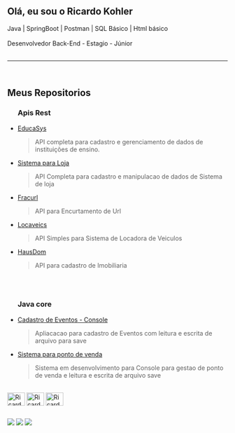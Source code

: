 ## Olá, eu sou o Ricardo Kohler 
 Java | SpringBoot | Postman | SQL Básico | Html básico<br><br> Desenvolvedor Back-End - Estagio - Júnior<br><br><hr><br><H2>Meus Repositorios</H2><ul><H3> Apis Rest </H3><li><a href="https://github.com/Ricardokohler/EducaSys">EducaSys</a><blockquote>API completa para cadastro e gerenciamento de dados de instituições de ensino.</blockquote></li>
<li><a href="https://github.com/Ricardokohler/sistema-loja">Sistema para Loja</a><blockquote>API Completa para cadastro e manipulacao de dados de Sistema de loja</blockquote></li><li><a href="https://github.com/Ricardokohler/Fracturl---Encurtador-de-Url">Fracurl</a><blockquote>API para Encurtamento de Url</blockquote></li><li><a href="https://github.com/Ricardokohler/LocaVeic/branches">Locaveics</a><blockquote>API Simples para Sistema de Locadora de Veiculos</blockquote></li>
<li><a href = "https://github.com/Ricardokohler/HausDom---Sistema-Imobiliaria">HausDom</a><blockquote>API para cadastro de Imobiliaria</blockquote></li>
<br><br><h3>Java core</h3><li><a href="https://github.com/Ricardokohler/CadastroEventos-Console">Cadastro de Eventos - Console</a><blockquote>Apliacacao para cadastro de Eventos com leitura e escrita de arquivo para save</blockquote></li><li><a href = "https://github.com/Ricardokohler/Sistema-Ponto-de-Venda---Console">Sistema para ponto de venda</a><blockquote>Sistema em desenvolvimento para Console para gestao de ponto de venda e leitura e escrita de arquivo save</blockquote></li>
</ul>



<div style="display: inline_block"><br>
            <img align=center alt="Ricardo-Java" height="30" width="40" src="https://cdn.jsdelivr.net/gh/devicons/devicon@latest/icons/java/java-original.svg" />
            <img align=center alt="Ricardo-Spring" height="30" width="40" src="https://cdn.jsdelivr.net/gh/devicons/devicon@latest/icons/spring/spring-original.svg" />
            <img align=center alt="Ricardo-Postman" height="30" width="40" src="https://cdn.jsdelivr.net/gh/devicons/devicon@latest/icons/postman/postman-original.svg" />
</div> 

  ##

  <div> 
  <a href="https://wa.me/5511961237444" target="_blank"><img src="https://img.shields.io/badge/WhatsApp-25D366?style=for-the-badge&logo=whatsapp&logoColor=white" target="_blank"></a>
  <a href = "mailto:ricardokohlermk@gmail.com"><img src="https://img.shields.io/badge/-Gmail-%23333?style=for-the-badge&logo=gmail&logoColor=white" target="_blank"></a>
  <a href="https://www.linkedin.com/in/ricardo-bkohler?utm_source=share&utm_campaign=share_via&utm_content=profile&utm_medium=android_ap" target="_blank"><img src="https://img.shields.io/badge/-LinkedIn-%230077B5?style=for-the-badge&logo=linkedin&logoColor=white" target="_blank"></a> 
  
</div>
            
          
